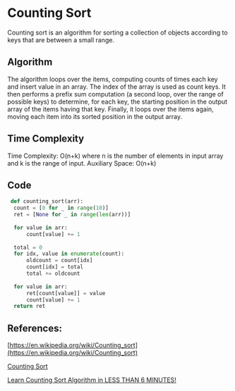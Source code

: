 # Counting Sort

Counting sort is an algorithm for sorting a collection of objects according to keys that are between a small range.

## Algorithm

The algorithm loops over the items, computing counts of times each key and insert value in an array. The index of the array is used as count keys. It then performs a prefix sum computation (a second loop, over the range of possible keys) to determine, for each key, the starting position in the output array of the items having that key. Finally, it loops over the items again, moving each item into its sorted position in the output array.

## Time Complexity

Time Complexity: O(n+k) where n is the number of elements in input array and k is the range of input. Auxiliary Space: O(n+k)

## Code

  ```python
   def counting_sort(arr):
    count = [0 for _ in range(10)]
    ret = [None for _ in range(len(arr))]
    
    for value in arr:
        count[value] += 1
     
    total = 0    
    for idx, value in enumerate(count):
        oldcount = count[idx]
        count[idx] = total
        total += oldcount
    
    for value in arr:
        ret[count[value]] = value
        count[value] += 1
    return ret
  ```

## References:

[https://en.wikipedia.org/wiki/Counting_sort](https://en.wikipedia.org/wiki/Counting_sort)

[Counting Sort](https://www.geeksforgeeks.org/counting-sort/)

[Learn Counting Sort Algorithm in LESS THAN 6 MINUTES!](https://www.youtube.com/watch?v=OKd534EWcdk)
